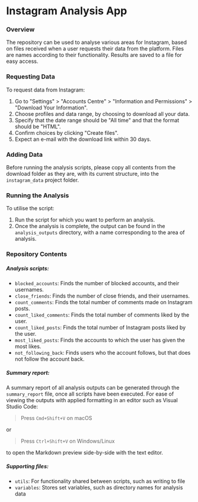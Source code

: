 # Instagram Analysis App

### Overview

The repository can be used to analyse various areas for Instagram, based on files received when a user requests their data from the platform. Files are names according to their functionality. Results are saved to a file for easy access.

### Requesting Data

To request data from Instagram:

1. Go to "Settings" > "Accounts Centre" > "Information and Permissions" > "Download Your Information".
2. Choose profiles and data range, by choosing to download all your data.
3. Specify that the date range should be "All time" and that the format should be "HTML".
4. Confirm choices by clicking "Create files".
5. Expect an e-mail with the download link within 30 days.

### Adding Data

Before running the analysis scripts, please copy all contents from the download folder as they are, with its current structure, into the `instagram_data` project folder.

### Running the Analysis

To utilise the script:

1. Run the script for which you want to perform an analysis.
2. Once the analysis is complete, the output can be found in the `analysis_outputs` directory, with a name corresponding to the area of analysis.

### Repository Contents

##### Analysis scripts:

- `blocked_accounts`: Finds the number of blocked accounts, and their usernames.
- `close_friends`: Finds the number of close friends, and their usernames.
- `count_comments`: Finds the total number of comments made on Instagram posts.
- `count_liked_comments`: Finds the total number of comments liked by the user.
- `count_liked_posts`: Finds the total number of Instagram posts liked by the user.
- `most_liked_posts`: Finds the accounts to which the user has given the most likes.
- `not_following_back`: Finds users who the account follows, but that does not follow the account back.

##### Summary report:

A summary report of all analysis outputs can be generated through the `summary_report` file, once all scripts have been executed. For ease of viewing the outputs with applied formatting in an editor such as Visual Studio Code:

> Press `Cmd+Shift+V` on macOS

or

> Press `Ctrl+Shift+V` on Windows/Linux

to open the Markdown preview side-by-side with the text editor.

##### Supporting files:

- `utils`: For functionality shared between scripts, such as writing to file
- `variables`: Stores set variables, such as directory names for analysis data
